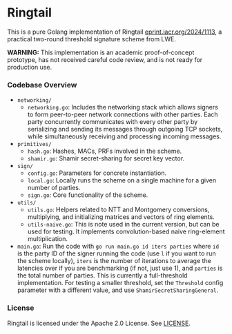 # Ringtail

This is a pure Golang implementation of Ringtail [eprint.iacr.org/2024/1113](https://eprint.iacr.org/2024/1113), a practical two-round threshold signature scheme from LWE.

**WARNING:** This implementation is an academic proof-of-concept prototype, has not received careful code review, and is not ready for production use.

### Codebase Overview
- `networking/`
    - `networking.go`: Includes the networking stack which allows signers to form peer-to-peer network connections with other parties. Each party concurrently communicates with every other party by serializing and sending its messages through outgoing TCP sockets, while simultaneously receiving and processing incoming messages.
- `primitives/`
    - `hash.go`: Hashes, MACs, PRFs involved in the scheme.
    - `shamir.go`: Shamir secret-sharing for secret key vector.
- `sign/`
    - `config.go`: Parameters for concrete instantiation.
    - `local.go`: Locally runs the scheme on a single machine for a given number of parties.
    - `sign.go`: Core functionality of the scheme.
- `utils/`
    - `utils.go`: Helpers related to NTT and Montgomery conversions, multiplying, and initializing matrices and vectors of ring elements.
    - `utils-naive.go`: This is note used in the current version, but can be used for testing. It implements convolution-based naive ring-element multiplication.
- `main.go`: Run the code with `go run main.go id iters parties` where `id` is the party ID of the signer running the code (use `l` if you want to run the scheme locally), `iters` is the number of iterations to average the latencies over if you are benchmarking (if not, just use 1), and `parties` is the total number of parties. This is currently a full-threshold implementation. For testing a smaller threshold, set the `Threshold` config parameter with a different value, and use `ShamirSecretSharingGeneral`.

### License

Ringtail is licensed under the Apache 2.0 License. See [LICENSE](https://github.com/daryakaviani/ringtail/blob/main/LICENSE).
